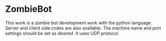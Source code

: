 # ZombieBot


This work is a zombie bot development work with the python language.
Server and client side codes are also available.
The machine name and port settings should be set as desired.
It uses UDP protocol.
